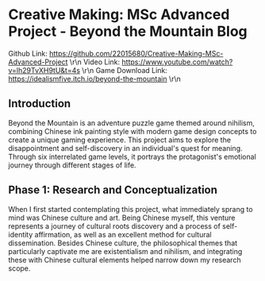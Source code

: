 # Creative Making: MSc Advanced Project - Beyond the Mountain Blog

Github Link: https://github.com/22015680/Creative-Making-MSc-Advanced-Project \r\n
Video Link: https://www.youtube.com/watch?v=lh29TvXH9tU&t=4s \r\n
Game Download Link: https://idealismfive.itch.io/beyond-the-mountain \r\n

## Introduction
Beyond the Mountain is an adventure puzzle game themed around nihilism, combining Chinese ink painting style with modern game design concepts to create a unique gaming experience. This project aims to explore the disappointment and self-discovery in an individual's quest for meaning. Through six interrelated game levels, it portrays the protagonist's emotional journey through different stages of life.

## Phase 1: Research and Conceptualization
When I first started contemplating this project, what immediately sprang to mind was Chinese culture and art. Being Chinese myself, this venture represents a journey of cultural roots discovery and a process of self-identity affirmation, as well as an excellent method for cultural dissemination. Besides Chinese culture, the philosophical themes that particularly captivate me are existentialism and nihilism, and integrating these with Chinese cultural elements helped narrow down my research scope.
